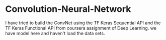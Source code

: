 # Convolution-Neural-Network

I have tried to build the ConvNet using the TF Keras Sequential API and the TF Keras Functional API from coursera assignment of Deep Learning.
we have model here and haven't load the data sets.
